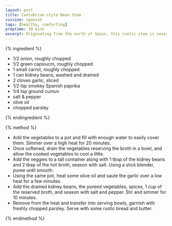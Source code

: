 ```yaml
---
layout: post
title: Cantabrian-style Bean Stew
cuisine: spanish
tags: [healthy, comforting]
preptime: 30 mins
excerpt: Originating from the north of Spain, this rustic stew is seasoned with paprika and cumin.
---
```


{% ingredient %}

- 1/2 onion, roughly chopped
- 1/2 green capsiucm, roughly chopped
- 1 small carrot, roughly chopped
- 1 can kidney beans, washed and drained
- 2 cloves garlic, sliced
- 1/2 tsp smokey Spanish paprika
- 1/4 tsp ground cumun
- salt & pepper
- olive oil
- chopped parsley

{% endingredient %}

{% method %}

- Add the vegetables to a pot and fill with enough water to easily cover them. Simmer over a high heat for 20 minutes.
- Once softened, drain the vegetables reserving the broth in a bowl, and allow the cooked vegetables to cool a little.
- Add the veggies to a tall container along with 1 tbsp of the kidney beans and 2 tbsp of the hot broth, season with salt. Using a stick blender, puree until smooth.
- Using the same pot, heat some olive oil and saute the garlic over a low heat for a few minutes.
- Add the drained kidney beans, the pureed vegetables, spices, 1 cup of the reserved broth, and season with salt and pepper. Stir and simmer for 10 minutes.
- Remove from the heat and transfer into serving bowls, garnish with freshly chopped parsley. Serve with some rustic bread and butter.

{% endmethod %}
